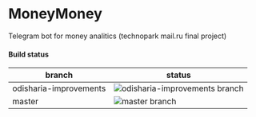 # MoneyMoney
Telegram bot for money analitics (technopark mail.ru final project)

#### Build status
  branch                | status
------------------------|-------------------------------------------------------
 odisharia-improvements |![odisharia-improvements branch](https://api.travis-ci.org/python-technopark/MoneyMoney.svg?branch=odisharia-improvements)
 master                 | ![master branch](https://api.travis-ci.org/python-technopark/MoneyMoney.svg?branch=master)
